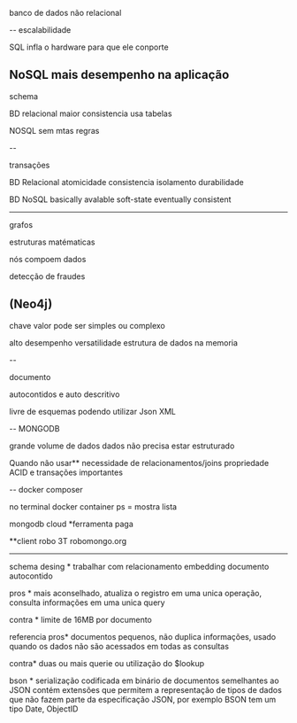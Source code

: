 

banco de dados não relacional


--
escalabilidade

SQL
infla o hardware para que ele conporte

NoSQL
mais desempenho na aplicação
--

schema

BD relacional
maior consistencia
usa tabelas


NOSQL
sem mtas regras 

--

transações 

BD Relacional 
atomicidade
consistencia
isolamento
durabilidade


BD NoSQL
basically avalable
soft-state
eventually consistent


---

grafos 

estruturas matématicas 

nós compoem dados

detecção de fraudes

(Neo4j)
--


chave valor
pode ser simples ou complexo

alto desempenho
versatilidade
estrutura de dados na memoria

--



documento

autocontidos e auto descritivo

livre de esquemas podendo utilizar Json XML

--
MONGODB

grande volume de dados
dados não precisa estar estruturado

Quando não usar**
necessidade de relacionamentos/joins
propriedade ACID e transações importantes


--
docker composer

no terminal
docker container ps = mostra lista

mongodb cloud *ferramenta paga

**client robo 3T 
 robomongo.org


----

schema desing * trabalhar com  relacionamento embedding
documento autocontido 

pros * mais aconselhado, atualiza o registro em uma unica operação, consulta informações em uma unica query

contra * limite de 16MB por documento

referencia
pros* documentos pequenos, não duplica informações, usado quando os dados não são acessados em todas as consultas

contra* duas ou mais querie ou utilização do $lookup

bson * serialização codificada em binário de documentos semelhantes ao JSON
contém extensões que permitem a representação de tipos de dados que não fazem parte da especificação JSON, por exemplo BSON tem um tipo Date, ObjectID




































